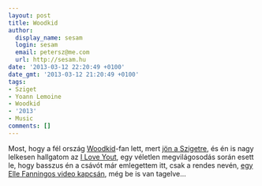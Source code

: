 ```yaml
---
layout: post
title: Woodkid
author:
  display_name: sesam
  login: sesam
  email: petersz@me.com
  url: http://sesam.hu
date: '2013-03-12 22:20:49 +0100'
date_gmt: '2013-03-12 21:20:49 +0100'
tags:
- Sziget
- Yoann Lemoine
- Woodkid
- '2013'
- Music
comments: []
---
```


Most, hogy a fél ország [Woodkid](http://www.woodkid.com)-fan lett, mert [jön a Szigetre](http://sziget.hu/fesztival/programok/fellepo/woodkid_f.132438.html), és én is nagy lelkesen hallgatom az [I Love Yout](http://www.youtube.com/watch?v=KQu8FOjJXdI), egy véletlen megvilágosodás során esett le, hogy basszus én a csávót már emlegettem itt, csak a rendes nevén, [egy Elle Fanningos video kapcsán](http://sesam.hu/2012/09/19/lolita-lempicka), még be is van tagelve...
